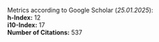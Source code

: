 Metrics according to Google Scholar (_25.01.2025_):<br/>
**h-Index:** 12<br/>
**i10-Index:** 17<br/>
**Number of Citations:** 537<br/>
